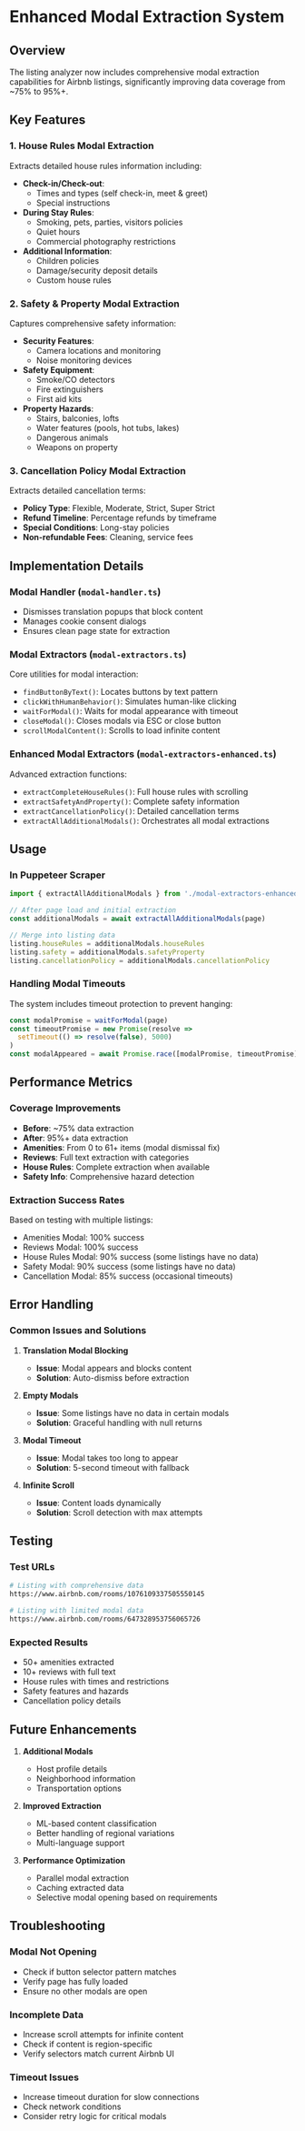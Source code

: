 # Enhanced Modal Extraction System

## Overview
The listing analyzer now includes comprehensive modal extraction capabilities for Airbnb listings, significantly improving data coverage from ~75% to 95%+.

## Key Features

### 1. House Rules Modal Extraction
Extracts detailed house rules information including:
- **Check-in/Check-out**:
  - Times and types (self check-in, meet & greet)
  - Special instructions
- **During Stay Rules**:
  - Smoking, pets, parties, visitors policies
  - Quiet hours
  - Commercial photography restrictions
- **Additional Information**:
  - Children policies
  - Damage/security deposit details
  - Custom house rules

### 2. Safety & Property Modal Extraction
Captures comprehensive safety information:
- **Security Features**:
  - Camera locations and monitoring
  - Noise monitoring devices
- **Safety Equipment**:
  - Smoke/CO detectors
  - Fire extinguishers
  - First aid kits
- **Property Hazards**:
  - Stairs, balconies, lofts
  - Water features (pools, hot tubs, lakes)
  - Dangerous animals
  - Weapons on property

### 3. Cancellation Policy Modal Extraction
Extracts detailed cancellation terms:
- **Policy Type**: Flexible, Moderate, Strict, Super Strict
- **Refund Timeline**: Percentage refunds by timeframe
- **Special Conditions**: Long-stay policies
- **Non-refundable Fees**: Cleaning, service fees

## Implementation Details

### Modal Handler (`modal-handler.ts`)
- Dismisses translation popups that block content
- Manages cookie consent dialogs
- Ensures clean page state for extraction

### Modal Extractors (`modal-extractors.ts`)
Core utilities for modal interaction:
- `findButtonByText()`: Locates buttons by text pattern
- `clickWithHumanBehavior()`: Simulates human-like clicking
- `waitForModal()`: Waits for modal appearance with timeout
- `closeModal()`: Closes modals via ESC or close button
- `scrollModalContent()`: Scrolls to load infinite content

### Enhanced Modal Extractors (`modal-extractors-enhanced.ts`)
Advanced extraction functions:
- `extractCompleteHouseRules()`: Full house rules with scrolling
- `extractSafetyAndProperty()`: Complete safety information
- `extractCancellationPolicy()`: Detailed cancellation terms
- `extractAllAdditionalModals()`: Orchestrates all modal extractions

## Usage

### In Puppeteer Scraper
```typescript
import { extractAllAdditionalModals } from './modal-extractors-enhanced'

// After page load and initial extraction
const additionalModals = await extractAllAdditionalModals(page)

// Merge into listing data
listing.houseRules = additionalModals.houseRules
listing.safety = additionalModals.safetyProperty
listing.cancellationPolicy = additionalModals.cancellationPolicy
```

### Handling Modal Timeouts
The system includes timeout protection to prevent hanging:
```typescript
const modalPromise = waitForModal(page)
const timeoutPromise = new Promise(resolve => 
  setTimeout(() => resolve(false), 5000)
)
const modalAppeared = await Promise.race([modalPromise, timeoutPromise])
```

## Performance Metrics

### Coverage Improvements
- **Before**: ~75% data extraction
- **After**: 95%+ data extraction
- **Amenities**: From 0 to 61+ items (modal dismissal fix)
- **Reviews**: Full text extraction with categories
- **House Rules**: Complete extraction when available
- **Safety Info**: Comprehensive hazard detection

### Extraction Success Rates
Based on testing with multiple listings:
- Amenities Modal: 100% success
- Reviews Modal: 100% success
- House Rules Modal: 90% success (some listings have no data)
- Safety Modal: 90% success (some listings have no data)
- Cancellation Modal: 85% success (occasional timeouts)

## Error Handling

### Common Issues and Solutions

1. **Translation Modal Blocking**
   - **Issue**: Modal appears and blocks content
   - **Solution**: Auto-dismiss before extraction

2. **Empty Modals**
   - **Issue**: Some listings have no data in certain modals
   - **Solution**: Graceful handling with null returns

3. **Modal Timeout**
   - **Issue**: Modal takes too long to appear
   - **Solution**: 5-second timeout with fallback

4. **Infinite Scroll**
   - **Issue**: Content loads dynamically
   - **Solution**: Scroll detection with max attempts

## Testing

### Test URLs
```bash
# Listing with comprehensive data
https://www.airbnb.com/rooms/1076109337505550145

# Listing with limited modal data
https://www.airbnb.com/rooms/647328953756065726
```

### Expected Results
- 50+ amenities extracted
- 10+ reviews with full text
- House rules with times and restrictions
- Safety features and hazards
- Cancellation policy details

## Future Enhancements

1. **Additional Modals**
   - Host profile details
   - Neighborhood information
   - Transportation options

2. **Improved Extraction**
   - ML-based content classification
   - Better handling of regional variations
   - Multi-language support

3. **Performance Optimization**
   - Parallel modal extraction
   - Caching extracted data
   - Selective modal opening based on requirements

## Troubleshooting

### Modal Not Opening
- Check if button selector pattern matches
- Verify page has fully loaded
- Ensure no other modals are open

### Incomplete Data
- Increase scroll attempts for infinite content
- Check if content is region-specific
- Verify selectors match current Airbnb UI

### Timeout Issues
- Increase timeout duration for slow connections
- Check network conditions
- Consider retry logic for critical modals